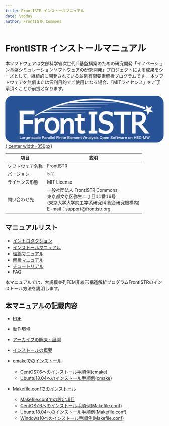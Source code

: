 ```yaml
---
title: FrontISTR インストールマニュアル
date: \today
author: FrontISTR Commons
---
```


<!-- 表記は FrontISTR ver. 0.0 で統一します -->
# FrontISTR インストールマニュアル

本ソフトウェアは文部科学省次世代IT基盤構築のための研究開発「イノベーション基盤シミュレーションソフトウェアの研究開発」プロジェクトによる成果をシーズとして，継続的に開発されている並列有限要素解析プログラムです。
本ソフトウェアを無償または営利目的でご使用になる場合、「MITライセンス」をご了承頂くことが前提となります。

[![FrontISTR](../image/FrontISTR_logo.png){.center width=350px}](https://www.frontistr.com)

| 項目             | 説明                                                            |
|------------------|-----------------------------------------------------------------|
| ソフトウェア名称 | FrontISTR                                                       |
| バージョン       | 5.2                                                           |
| ライセンス形態   | MIT License                                                     |
| 問い合わせ先     | 一般社団法人 FrontISTR Commons<br>東京都文京区弥生二丁目11番16号<br>(東京大学大学院工学系研究科 総合研究機構内)<br>E-mail：support@frontistr.org |

## マニュアルリスト

  - [イントロダクション](../intro/index.md)
  - [インストールマニュアル](../install/index.md)
  - [理論マニュアル](../theory/index.md)
  - [解析マニュアル](../analysis/index.md)
  - [チュートリアル](../tutorial/index.md)
  - [FAQ](../faq/index.md)

<!-- ここまでテンプレート -->

本マニュアルでは、大規模並列FEM非線形構造解析プログラムFrontISTRのインストール方法を説明します。

## 本マニュアルの記載内容
  
  - [PDF](install_ja.pdf)

  - [動作環境](install_01.md)
  - [アーカイブの解凍・展開](install_02.md)
  - [インストールの概要](install_03.md)
  - [cmakeでのインストール](install_04.md)
    - [CentOS7.6へのインストール手順例(cmake)](install_07.md)
    - [Ubuntu18.04へのインストール手順例(cmake)](install_09.md)
  - [Makefile.confでのインストール](install_05.md)
    - [Makefile.confでの設定項目](install_06.md)
    - [CentOS7.6へのインストール手順例(Makefile.conf)](install_08.md)
    - [Ubuntu18.04へのインストール手順例(Makefile.conf)](install_10.md)
    - [Windows10へのインストール手順例(Makefile.conf)](install_11.md)


